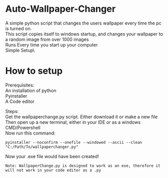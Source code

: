 # Auto-Wallpaper-Changer
A simple python script that changes the users wallpaper every time the pc is turned on.\
This script copies itself to windows startup, and changes your wallpaper to a random image from over 1000 images\
Runs Every time you start up your computer\
Simple Setup\

# How to setup
Prerequisites: \
An installation of python \
Pyinstaller \
A Code editor

Steps: \
Get the wallpaperchange.py script. Either download it or make a new file\
Then open up a new terminal, either in your IDE or as a windows CMD/Powershell\
Now run this command:
```
pyinstaller --noconfirm --onefile --windowed --ascii --clean  "C:/Path/To/wallpaperchanger.py"
```
Now your .exe file would have been created!

```
Note: WallpaperChange.py is designed to work as an exe, therefore it will not work in your code editor as a .py
```
